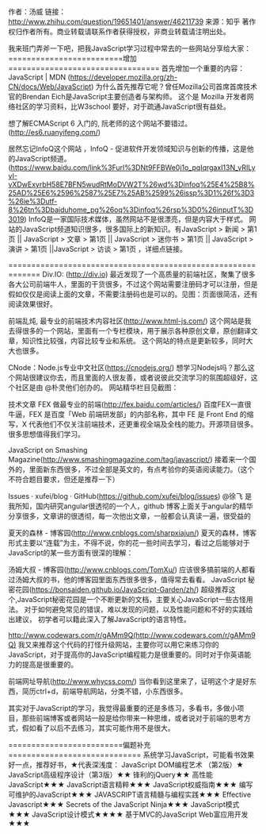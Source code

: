 作者：汤威
链接：http://www.zhihu.com/question/19651401/answer/46211739
来源：知乎
著作权归作者所有。商业转载请联系作者获得授权，非商业转载请注明出处。

我来班门弄斧一下吧，把我JavaScript学习过程中常去的一些网站分享给大家：
=========================增加=================================
首先增加一个重要的内容：JavaScript | MDN (https://developer.mozilla.org/zh-CN/docs/Web/JavaScript)
为什么首先推荐它呢？曾任Mozilla公司首席首席技术官的Brendan Eich是JavaScript主要创造者与架构师。
这个是 Mozilla 开发者网络社区的学习资料，比W3school 要好，对于疏通JavaScript很有益处。

想了解ECMAScript 6 入门的, 阮老师的这个网站不要错过。(http://es6.ruanyifeng.com/)

居然忘记InfoQ这个网站 ，InfoQ - 促进软件开发领域知识与创新的传播，这是他的JavaScript频道。(https://www.baidu.com/link%3Furl%3DNt9FFBWe0j1o_pqIqrgaxI13N_yRILyvI-vXDwExyrbH58E7BFN5wudRtMoDVW2T%26wd%3Dinfoq%25E4%25B8%25AD%25E6%2596%2587%25E7%25AB%2599%26issp%3D1%26f%3D3%26ie%3Dutf-8%26tn%3Dbaiduhome_pg%26oq%3Dinfoq%26rsp%3D0%26inputT%3D3019)
InfoQ是一家国际技术媒体，虽然网站不是很漂亮，但是内容大于样式。
网站的JavaScript频道知识很多，很多国际上的新知识。有JavaScript > 新闻 > 第1页 || JavaScript > 文章 > 第1页 || JavaScript > 迷你书 > 第1页 || JavaScript > 演讲 > 第1页 ||JavaScript > 访谈 > 第1页 ，详细点链接。

=============================================================
Div.IO: (http://div.io)
最近发现了一个高质量的前端社区，聚集了很多各大公司前端牛人，里面的干货很多，不过这个网站需要注册码才可以注册，但是假如仅仅是阅读上面的文章，不需要注册码也是可以的。见图：页面很简洁，还有阅读效果很好。

前端乱炖, 最专业的前端技术内容社区(http://www.html-js.com/)
这个网站是我去得很多的一个网站，里面有一个专栏模块，用于展示各种原创文章，原创翻译文章，知识性比较强，内容比较专业和系统。
这个网站的特点是更新较多，同时大大也很多。

CNode：Node.js专业中文社区(https://cnodejs.org/)
想学习Nodejs吗？那么这个网站很建议你去，而且里面的人很友善，或者说彼此交流学习的氛围超级好，这个社区是由 @朴灵他们创办的。
网站精华栏目见截图：

技术文章 FEX 做最专业的前端(http://fex.baidu.com/articles/)
百度FEX一直很牛逼，FEX 是百度「Web 前端研发部」的内部名称，其中 FE 是 Front End 的缩写，X 代表他们不仅关注前端技术，还更重视全端及全栈的能力。开源项目很多。很多思想值得我们学习。

JavaScript on Smashing Magazine(http://www.smashingmagazine.com/tag/javascript/)
接着来一个国外的，里面新东西很多，不过全部是英文的，有点考验你的英语阅读能力。（这个不符合题目要求，但还是推荐一下）

Issues · xufei/blog · GitHub(https://github.com/xufei/blog/issues)
@徐飞 是我所知，国内研究angular很透彻的一个人，github 博客上面关于angular的精华分享很多，文章讲的很透彻，每一次他出文章，一般都会认真读一遍，很受益的

夏天的森林 - 博客园(http://www.cnblogs.com/sharpxiajun/)
夏天的森林，博客形式主要以“连载”为主，不得不说，你的花一些时间去学习，看过之后能够对于JavaScript的某一些方面有很深的理解：

汤姆大叔 - 博客园(http://www.cnblogs.com/TomXu/)
应该很多搞前端的人都看过汤姆大叔的书，他的博客园里面东西很多很多，值得常去看看。
JavaScript 秘密花园(https://bonsaiden.github.io/JavaScript-Garden/zh/)
超级推荐这个,JavaScript秘密花园是一个不断更新的文档，主要关心JavaScript一些古怪用法。 对于如何避免常见的错误，难以发现的问题，以及性能问题和不好的实践给出建议， 初学者可以籍此深入了解JavaScript的语言特性。

http://www.codewars.com/r/gAMm9Q(http://www.codewars.com/r/gAMm9Q)
我又来推荐这个代码的打怪升级网站，主要你可以用它来练习你的JavaScript，对于提高你的JavaScript编程能力是很重要的。同时对于你英语能力的提高是很重要的。

前端网址导航(http://www.whycss.com/)
当你看到这里来了，证明这个才是好东西，简历ctrl+d，前端导航网站，分类不错，小东西很多。

其实对于JavaScript的学习，我觉得最重要的还是多练习，多看书，多做小项目，那些前端博客或者网站一般是给你带来一种思维，或者说对于前端的思考方式，假如看了以后不去练习，其实可能作用不是很大。

=========================偏题补充=============================
系统学习JavaScript，可能看书效果好一点，推荐好书，★代表深浅度：
JavaScript DOM编程艺术 （第2版）★
JavaScript高级程序设计（第3版）★★
锋利的jQuery★★
高性能JavaScript★★★
JavaScript语言精粹★★★
JavaScript权威指南★★★
编写可维护的JavaScript★★★
JAVASCRIPT语言精髓与编程实践★★★
Effective Javascript★★★
Secrets of the JavaScript Ninja★★★
JavaScript模式★★★
JavaScript设计模式★★★★
基于MVC的JavaScript Web富应用开发★★★
